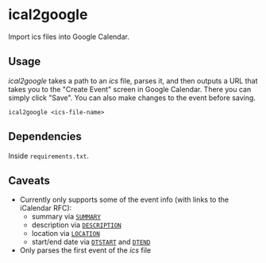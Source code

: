 # ical2google
Import ics files into Google Calendar.

## Usage
*ical2google* takes a path to an *ics* file, parses it, and then outputs a URL that takes you to the "Create Event" screen in Google Calendar. There you can simply click "Save". You can also make changes to the event before saving.
```
ical2google <ics-file-name>
```

## Dependencies
Inside `requirements.txt`.

## Caveats
- Currently only supports some of the event info (with links to the iCalendar RFC):
  - summary via [`SUMMARY`](https://datatracker.ietf.org/doc/html/rfc2445#section-4.8.1.12)
  - description via [`DESCRIPTION`](https://datatracker.ietf.org/doc/html/rfc2445#section-4.8.1.5)
  - location via [`LOCATION`](https://datatracker.ietf.org/doc/html/rfc2445#section-4.8.1.7)
  - start/end date via [`DTSTART`](https://datatracker.ietf.org/doc/html/rfc2445#section-4.8.2.4)
  and [`DTEND`](https://datatracker.ietf.org/doc/html/rfc2445#section-4.8.2.2)
- Only parses the first event of the *ics* file

